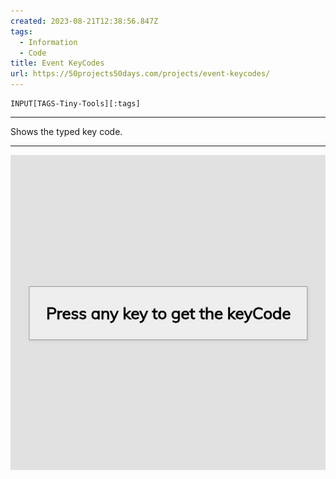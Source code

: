```yaml
---
created: 2023-08-21T12:38:56.847Z
tags: 
  - Information
  - Code
title: Event KeyCodes
url: https://50projects50days.com/projects/event-keycodes/
---
```

```meta-bind
INPUT[TAGS-Tiny-Tools][:tags]
```

___
Shows the typed key code.
___

![](_attachments/event-keycodes.jpg)
